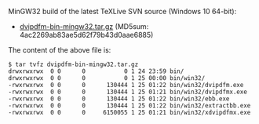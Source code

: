 
MinGW32 build of the latest TeXLive SVN source (Windows 10 64-bit):
- [dvipdfm-bin-mingw32.tar.gz](dvipdfm-bin-mingw32.tar.gz) 
(MD5sum: 4ac2269ab83ae5d62f79b43d0aae6885) 

The content of the above file is:

    $ tar tvfz dvipdfm-bin-mingw32.tar.gz
    drwxrwxrwx  0 0      0           0 1 24 23:59 bin/
    drwxrwxrwx  0 0      0           0 1 25 00:00 bin/win32/
    -rwxrwxrwx  0 0      0      130444 1 25 01:22 bin/win32/dvipdfm.exe
    -rwxrwxrwx  0 0      0      130444 1 25 01:21 bin/win32/dvipdfmx.exe
    -rwxrwxrwx  0 0      0      130444 1 25 01:22 bin/win32/ebb.exe
    -rwxrwxrwx  0 0      0      130444 1 25 01:22 bin/win32/extractbb.exe
    -rwxrwxrwx  0 0      0     6150055 1 25 01:21 bin/win32/xdvipdfmx.exe


